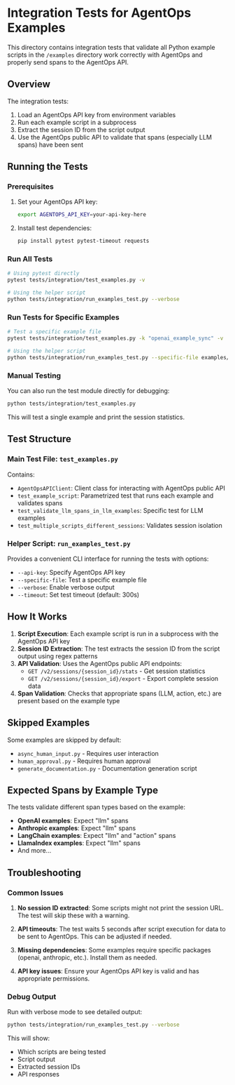 # Integration Tests for AgentOps Examples

This directory contains integration tests that validate all Python example scripts in the `/examples` directory work correctly with AgentOps and properly send spans to the AgentOps API.

## Overview

The integration tests:
1. Load an AgentOps API key from environment variables
2. Run each example script in a subprocess
3. Extract the session ID from the script output
4. Use the AgentOps public API to validate that spans (especially LLM spans) have been sent

## Running the Tests

### Prerequisites

1. Set your AgentOps API key:
   ```bash
   export AGENTOPS_API_KEY=your-api-key-here
   ```

2. Install test dependencies:
   ```bash
   pip install pytest pytest-timeout requests
   ```

### Run All Tests

```bash
# Using pytest directly
pytest tests/integration/test_examples.py -v

# Using the helper script
python tests/integration/run_examples_test.py --verbose
```

### Run Tests for Specific Examples

```bash
# Test a specific example file
pytest tests/integration/test_examples.py -k "openai_example_sync" -v

# Using the helper script
python tests/integration/run_examples_test.py --specific-file examples/openai/openai_example_sync.py
```

### Manual Testing

You can also run the test module directly for debugging:

```bash
python tests/integration/test_examples.py
```

This will test a single example and print the session statistics.

## Test Structure

### Main Test File: `test_examples.py`

Contains:
- `AgentOpsAPIClient`: Client class for interacting with AgentOps public API
- `test_example_script`: Parametrized test that runs each example and validates spans
- `test_validate_llm_spans_in_llm_examples`: Specific test for LLM examples
- `test_multiple_scripts_different_sessions`: Validates session isolation

### Helper Script: `run_examples_test.py`

Provides a convenient CLI interface for running the tests with options:
- `--api-key`: Specify AgentOps API key
- `--specific-file`: Test a specific example file
- `--verbose`: Enable verbose output
- `--timeout`: Set test timeout (default: 300s)

## How It Works

1. **Script Execution**: Each example script is run in a subprocess with the AgentOps API key
2. **Session ID Extraction**: The test extracts the session ID from the script output using regex patterns
3. **API Validation**: Uses the AgentOps public API endpoints:
   - `GET /v2/sessions/{session_id}/stats` - Get session statistics
   - `GET /v2/sessions/{session_id}/export` - Export complete session data
4. **Span Validation**: Checks that appropriate spans (LLM, action, etc.) are present based on the example type

## Skipped Examples

Some examples are skipped by default:
- `async_human_input.py` - Requires user interaction
- `human_approval.py` - Requires human approval
- `generate_documentation.py` - Documentation generation script

## Expected Spans by Example Type

The tests validate different span types based on the example:
- **OpenAI examples**: Expect "llm" spans
- **Anthropic examples**: Expect "llm" spans
- **LangChain examples**: Expect "llm" and "action" spans
- **LlamaIndex examples**: Expect "llm" spans
- And more...

## Troubleshooting

### Common Issues

1. **No session ID extracted**: Some scripts might not print the session URL. The test will skip these with a warning.

2. **API timeouts**: The test waits 5 seconds after script execution for data to be sent to AgentOps. This can be adjusted if needed.

3. **Missing dependencies**: Some examples require specific packages (openai, anthropic, etc.). Install them as needed.

4. **API key issues**: Ensure your AgentOps API key is valid and has appropriate permissions.

### Debug Output

Run with verbose mode to see detailed output:
```bash
python tests/integration/run_examples_test.py --verbose
```

This will show:
- Which scripts are being tested
- Script output
- Extracted session IDs
- API responses